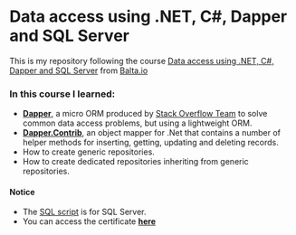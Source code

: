 
# Data access using .NET, C#, Dapper and SQL Server
This is my repository following the course [Data access using .NET, C#, Dapper and SQL Server](https://balta.io/player/assistir/63c6ef55-44ee-445d-9b53-62e06fc969b8/f44f5e23-594d-4ac3-8b40-4ce263f30199) from [Balta.io](https://balta.io/)

### In this course I learned:
- **[Dapper](https://github.com/DapperLib/Dapper)**, a micro ORM produced by [Stack Overflow Team](https://stackoverflow.com) to solve common data access problems, but using a lightweight ORM.
- **[Dapper.Contrib](https://github.com/DapperLib/Dapper.Contrib)**, an object mapper for .Net that contains a number of helper methods for inserting, getting, updating and deleting records.
- How to create generic repositories.
- How to create dedicated repositories inheriting from generic repositories.

#### Notice
- The [SQL script](CourseProject/script.sql) is for SQL Server.
- You can access the certificate **[here](https://balta.io/certificados/e4a08d9c-1d5f-44ad-8464-65ef86884301)**
